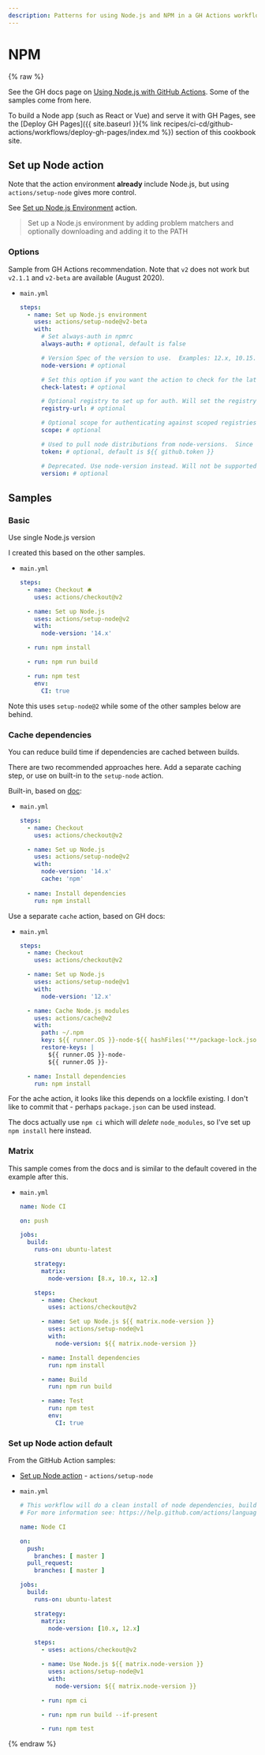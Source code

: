 ```yaml
---
description: Patterns for using Node.js and NPM in a GH Actions workflow
---
```

# NPM

{% raw %}

See the GH docs page on [Using Node.js with GitHub Actions](https://docs.github.com/en/actions/language-and-framework-guides/using-nodejs-with-github-actions). Some of the samples come from here.

To build a Node app (such as React or Vue) and serve it with GH Pages, see the [Deploy GH Pages]({{ site.baseurl }}{% link recipes/ci-cd/github-actions/workflows/deploy-gh-pages/index.md %}) section of this cookbook site.


## Set up Node action

Note that the action environment **already** include Node.js, but using `actions/setup-node` gives more control.

See [Set up Node.js Environment](https://github.com/marketplace/actions/setup-node-js-environment) action.

> Set up a Node.js environment by adding problem matchers and optionally downloading and adding it to the PATH

### Options

<!-- TODO move to cheatsheets and link from here - similar to CLI usage guides this is actions usage -->

Sample from GH Actions recommendation. Note that `v2` does not work but `v2.1.1` and `v2-beta` are available (August 2020).

- `main.yml`
    ```yaml
    steps:
      - name: Set up Node.js environment
        uses: actions/setup-node@v2-beta
        with:
          # Set always-auth in npmrc
          always-auth: # optional, default is false

          # Version Spec of the version to use.  Examples: 12.x, 10.15.1, >=10.15.0
          node-version: # optional

          # Set this option if you want the action to check for the latest available version that satisfies the version spec
          check-latest: # optional

          # Optional registry to set up for auth. Will set the registry in a project level .npmrc and .yarnrc file, and set up auth to read in from env.NODE_AUTH_TOKEN
          registry-url: # optional

          # Optional scope for authenticating against scoped registries
          scope: # optional

          # Used to pull node distributions from node-versions.  Since there's a default, this is typically not supplied by the user.
          token: # optional, default is ${{ github.token }}

          # Deprecated. Use node-version instead. Will not be supported after October 1, 2019
          version: # optional
    ```


## Samples

### Basic

Use single Node.js version

I created this based on the other samples.

- `main.yml`
    ```yaml
    steps:
      - name: Checkout 🛎️
        uses: actions/checkout@v2

      - name: Set up Node.js
        uses: actions/setup-node@v2
        with:
          node-version: '14.x'

      - run: npm install

      - run: npm run build

      - run: npm test
        env:
          CI: true
    ```

Note this uses `setup-node@2` while some of the other samples below are behind.

### Cache dependencies

You can reduce build time if dependencies are cached between builds.

There are two recommended approaches here. Add a separate caching step, or use on built-in to the `setup-node` action.

Built-in, based on [doc](https://github.com/actions/setup-node#caching-packages-dependencies):

- `main.yml` 
    ```yaml
    steps:
      - name: Checkout
        uses: actions/checkout@v2

      - name: Set up Node.js
        uses: actions/setup-node@v2
        with:
          node-version: '14.x'
          cache: 'npm'
          
      - name: Install dependencies
        run: npm install
    ```
    
Use a separate `cache` action, based on GH docs:

- `main.yml`
    ```yaml
    steps:
      - name: Checkout
        uses: actions/checkout@v2

      - name: Set up Node.js
        uses: actions/setup-node@v1
        with:
          node-version: '12.x'

      - name: Cache Node.js modules
        uses: actions/cache@v2
        with:
          path: ~/.npm
          key: ${{ runner.OS }}-node-${{ hashFiles('**/package-lock.json') }}
          restore-keys: |
            ${{ runner.OS }}-node-
            ${{ runner.OS }}-

      - name: Install dependencies
        run: npm install
    ```

For the ache action, it looks like this depends on a lockfile existing. I don't like to commit that - perhaps `package.json` can be used instead.

The docs actually use `npm ci` which will _delete_ `node_modules`, so I've set up `npm install` here instead.


### Matrix

This sample comes from the docs and is similar to the default covered in the example after this.

- `main.yml`
    ```yaml
    name: Node CI

    on: push

    jobs:
      build:
        runs-on: ubuntu-latest

        strategy:
          matrix:
            node-version: [8.x, 10.x, 12.x]

        steps:
          - name: Checkout
            uses: actions/checkout@v2

          - name: Set up Node.js ${{ matrix.node-version }}
            uses: actions/setup-node@v1
            with:
              node-version: ${{ matrix.node-version }}

          - name: Install dependencies
            run: npm install

          - name: Build
            run: npm run build

          - name: Test
            run: npm test
            env:
              CI: true
    ```


### Set up Node action default

From the GitHub Action samples:

- [Set up Node action](https://github.com/marketplace/actions/setup-node-js-environment) - `actions/setup-node`

- `main.yml`
    ```yaml
    # This workflow will do a clean install of node dependencies, build the source code and run tests across different versions of node
    # For more information see: https://help.github.com/actions/language-and-framework-guides/using-nodejs-with-github-actions

    name: Node CI

    on:
      push:
        branches: [ master ]
      pull_request:
        branches: [ master ]

    jobs:
      build:
        runs-on: ubuntu-latest

        strategy:
          matrix:
            node-version: [10.x, 12.x]

        steps:
          - uses: actions/checkout@v2

          - name: Use Node.js ${{ matrix.node-version }}
            uses: actions/setup-node@v1
            with:
              node-version: ${{ matrix.node-version }}

          - run: npm ci

          - run: npm run build --if-present

          - run: npm test
    ```

{% endraw %}
